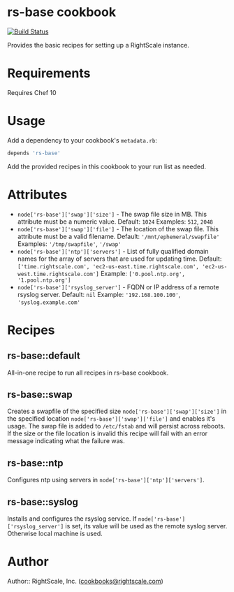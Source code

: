 # rs-base cookbook

[![Build Status](https://travis-ci.org/rightscale-cookbooks/rs-base.png?branch=master)](https://travis-ci.org/rightscale-cookbooks/rs-base)

Provides the basic recipes for setting up a RightScale instance.

# Requirements

Requires Chef 10

# Usage

Add a dependency to your cookbook's `metadata.rb`:

```ruby
depends 'rs-base'
```

Add the provided recipes in this cookbook to your run list as needed.

# Attributes

* `node['rs-base']['swap']['size']` - The swap file size in MB. This attribute must be a numeric value.
  Default: `1024`  Examples: `512`, `2048`
* `node['rs-base']['swap']['file']` - The location of the swap file. This attribute must be a valid filename.
  Default: `'/mnt/ephemeral/swapfile'`  Examples: `'/tmp/swapfile'`, `'/swap'`
* `node['rs-base']['ntp']['servers']` - List of fully qualified domain names for the array of servers that are used for
  updating time. Default: `['time.rightscale.com', 'ec2-us-east.time.rightscale.com', 'ec2-us-west.time.rightscale.com']`
  Example: `['0.pool.ntp.org', '1.pool.ntp.org']`
* `node['rs-base']['rsyslog_server']` - FQDN or IP address of a remote rsyslog server. Default: `nil`
  Example: `'192.168.100.100'`, `'syslog.example.com'`

# Recipes

## rs-base::default

All-in-one recipe to run all recipes in rs-base cookbook.

## rs-base::swap

Creates a swapfile of the specified size `node['rs-base']['swap']['size']` in the
specified location `node['rs-base']['swap']['file']` and enables it's usage.
The swap file is added to `/etc/fstab` and will persist across reboots. If the size or the
file location is invalid this recipe will fail with an error message indicating what the
failure was.

## rs-base::ntp

Configures ntp using servers in `node['rs-base']['ntp']['servers']`.

## rs-base::syslog

Installs and configures the rsyslog service. If `node['rs-base']['rsyslog_server']` is set, its value will be
used as the remote syslog server. Otherwise local machine is used.

# Author

Author:: RightScale, Inc. (<cookbooks@rightscale.com>)
